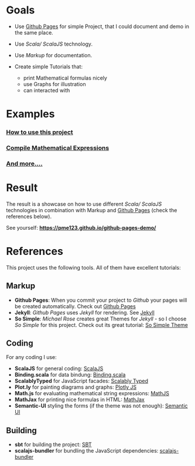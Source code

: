 # Goals
* Use [Github Pages] for simple Project, that I could document and demo in the same place.

* Use _Scala/ ScalaJS_ technology.
* Use _Markup_ for documentation.
* Create simple Tutorials that:
  * print Mathematical formulas nicely
  * use Graphs for illustration
  * can interacted with

# Examples
### [How to use this project]
### [Compile Mathematical Expressions]
### [And more....]

# Result
The result is a showcase on how to use different _Scala/ ScalaJS_ technologies in combination with Markup and [Github Pages] (check the references below).

See yourself: **https://pme123.github.io/github-pages-demo/**

# References

This project uses the following tools. All of them have excellent tutorials:
## Markup
- **Github Pages**: When you commit your project to _Github_ your pages will be created automatically. Check out [Github Pages]
- **Jekyll**: _Github Pages_ uses _Jekyll_ for rendering. See [Jekyll]
- **So Simple**: _Michael Rose_ creates great Themes for _Jekyll_ - so I choose _So Simple_ for this project. Check out its great tutorial: [So Simple Theme]

## Coding
For any coding I use:
- **ScalaJS** for general coding: [ScalaJS]
- **Binding.scala** for data bindung: [Binding.scala]
- **ScalablyTyped** for JavaScript facades: [Scalably Typed]
- **Plot.ly** for painting diagrams and graphs: [Plotly JS]
- **Math.js**  for evaluating mathematical string expressions: [MathJS]
- **MathJax** for printing nice formulas in HTML: [MathJax] 
- **Semantic-UI** styling the forms (if the theme was not enough): [Semantic UI] 

## Building
- **sbt** for building the project: [SBT]
- **scalajs-bundler** for bundling the JavaScript dependencies: [scalajs-bundler]

[Binding.scala]: https://github.com/ThoughtWorksInc/Binding.scala
[Git]: https://git-scm.com/book/en/v2/Getting-Started-Installing-Git
[Join Github]: https://github.com/join
[Github Pages]: https://pages.github.com
[Jekyll]: https://jekyllrb.com
[MathJax]:https://www.mathjax.org
[MathJS]: https://mathjs.org
[Plotly JS]: https://plot.ly/javascript/shapes/
[SBT]: https://www.scala-sbt.org
[Scalably Typed]: https://github.com/oyvindberg/ScalablyTyped
[ScalaJS]: http://www.scala-js.org
[scalajs-bundler]: https://github.com/scalacenter/scalajs-bundler
[Semantic UI]: https://semantic-ui.com
[So Simple Theme]: https://github.com/mmistakes/so-simple-theme

[How to use this project]: https://pme123.github.io/github-pages-demo/develop/2019/04/28/how-to.html
[Compile Mathematical Expressions]: https://pme123.github.io/github-pages-demo/math/2019/04/24/math-expression.html
[And more....]: https://pme123.github.io/github-pages-demo/posts/